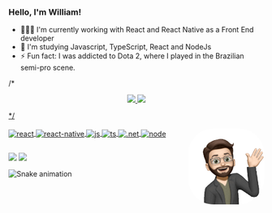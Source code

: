 ### Hello, I'm William!

- 👨🏻‍💻 I'm currently working with React and React Native as a Front End developer
- 📖 I'm studying Javascript, TypeScript, React and NodeJs
- ⚡ Fun fact: I was addicted to Dota 2, where I played in the Brazilian semi-pro scene.

/*<div align="center">
  <a href="https://github.com/fontanettiwilliam">
  <img height="150em" src="https://github-readme-stats.vercel.app/api?username=fontanettiwilliam&show_icons=true&theme=aura&include_all_commits=true&count_private=true"/>
  <img height="150em" src="https://github-readme-stats.vercel.app/api/top-langs/?username=fontanettiwilliam&layout=compact&langs_count=16&theme=aura"/>
</div>*/
  
<div style="display: inline_block"><br>
  <img align="center" alt="react" src="https://img.shields.io/badge/React-20232A?style=for-the-badge&logo=react&logoColor=61DAFB">
  <img align="center" alt="react-native" src="https://img.shields.io/badge/React_Native-20232A?style=for-the-badge&logo=react&logoColor=61DAFB">
  <img align="center" alt="js" src="https://img.shields.io/badge/JavaScript-323330?style=for-the-badge&logo=javascript&logoColor=F7DF1E">
  <img align="center" alt="ts" src="https://img.shields.io/badge/TypeScript-007ACC?style=for-the-badge&logo=typescript&logoColor=white">
  <img align="center" alt=".net" src="https://img.shields.io/badge/.NET-5C2D91?style=for-the-badge&logo=.net&logoColor=white">
  <img align="center" alt="node" src="https://img.shields.io/badge/Node.js-43853D?style=for-the-badge&logo=node.js&logoColor=white">
  
  
  <img align="right" alt="Rafa-pic" height="150" style="border-radius:50px;" src="https://github.com/fontanettiwilliam/fontanettiwilliam/blob/main/avatar.gif?raw=true">
</div>
  
  ##
<div> 
  <a href = "mailto:fontanetti.william@gmail.com"><img src="https://img.shields.io/badge/-Gmail-%23333?style=for-the-badge&logo=gmail&logoColor=white" target="_blank"></a>
  <a href="https://www.linkedin.com/in/william-fontanetti/" target="_blank"><img src="https://img.shields.io/badge/-LinkedIn-%230077B5?style=for-the-badge&logo=linkedin&logoColor=white" target="_blank"></a> 
</div>

  ![Snake animation](https://github.com/fontanettiwilliam/fontanettiwilliam/blob/output/github-contribution-grid-snake.svg#gh-dark-mode-only)
